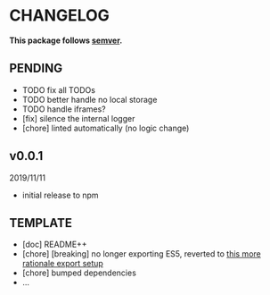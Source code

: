 # CHANGELOG
**This package follows [semver](https://semver.org/).**

## PENDING
* TODO fix all TODOs
* TODO better handle no local storage
* TODO handle iframes?
* [fix] silence the internal logger
* [chore] linted automatically (no logic change)

## v0.0.1
2019/11/11
* initial release to npm

## TEMPLATE
* [doc] README++
* [chore] [breaking] no longer exporting ES5, reverted to [this more rationale export setup](../../CONTRIBUTING/module-exports.md)
* [chore] bumped dependencies
* ...
